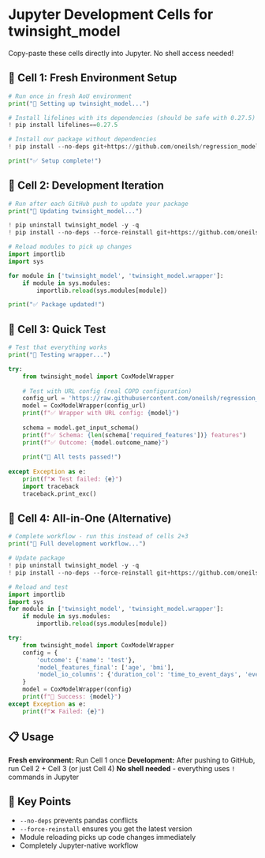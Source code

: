 # Jupyter Development Cells for twinsight_model

Copy-paste these cells directly into Jupyter. No shell access needed!

## 🔧 Cell 1: Fresh Environment Setup
```python
# Run once in fresh AoU environment
print("🔧 Setting up twinsight_model...")

# Install lifelines with its dependencies (should be safe with 0.27.5)
! pip install lifelines==0.27.5

# Install our package without dependencies
! pip install --no-deps git+https://github.com/oneilsh/regression_model.git

print("✅ Setup complete!")
```

## 🔄 Cell 2: Development Iteration
```python
# Run after each GitHub push to update your package
print("🔄 Updating twinsight_model...")

! pip uninstall twinsight_model -y -q
! pip install --no-deps --force-reinstall git+https://github.com/oneilsh/regression_model.git

# Reload modules to pick up changes
import importlib
import sys

for module in ['twinsight_model', 'twinsight_model.wrapper']:
    if module in sys.modules:
        importlib.reload(sys.modules[module])

print("✅ Package updated!")
```

## 🧪 Cell 3: Quick Test
```python
# Test that everything works
print("🧪 Testing wrapper...")

try:
    from twinsight_model import CoxModelWrapper
    
    # Test with URL config (real COPD configuration)
    config_url = 'https://raw.githubusercontent.com/oneilsh/regression_model/refs/heads/main/configuration_cox.yaml'
    model = CoxModelWrapper(config_url)
    print(f"✅ Wrapper with URL config: {model}")
    
    schema = model.get_input_schema()
    print(f"✅ Schema: {len(schema['required_features'])} features")
    print(f"✅ Outcome: {model.outcome_name}")
    
    print("🎉 All tests passed!")
    
except Exception as e:
    print(f"❌ Test failed: {e}")
    import traceback
    traceback.print_exc()
```

## 🚀 Cell 4: All-in-One (Alternative)
```python
# Complete workflow - run this instead of cells 2+3
print("🚀 Full development workflow...")

# Update package
! pip uninstall twinsight_model -y -q
! pip install --no-deps --force-reinstall git+https://github.com/oneilsh/regression_model.git

# Reload and test
import importlib
import sys
for module in ['twinsight_model', 'twinsight_model.wrapper']:
    if module in sys.modules:
        importlib.reload(sys.modules[module])

try:
    from twinsight_model import CoxModelWrapper
    config = {
        'outcome': {'name': 'test'},
        'model_features_final': ['age', 'bmi'],
        'model_io_columns': {'duration_col': 'time_to_event_days', 'event_col': 'event_observed'}
    }
    model = CoxModelWrapper(config)
    print(f"🎉 Success: {model}")
except Exception as e:
    print(f"❌ Failed: {e}")
```

## 📋 Usage

**Fresh environment:** Run Cell 1 once
**Development:** After pushing to GitHub, run Cell 2 + Cell 3 (or just Cell 4)
**No shell needed** - everything uses `!` commands in Jupyter

## 🎯 Key Points

- `--no-deps` prevents pandas conflicts
- `--force-reinstall` ensures you get the latest version
- Module reloading picks up code changes immediately
- Completely Jupyter-native workflow
